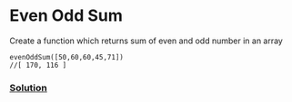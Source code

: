 # Even Odd Sum

Create a function which returns sum of even and odd number in an array

```
evenOddSum([50,60,60,45,71])
//[ 170, 116 ]
```

### [Solution](./arrayChunk.js)
